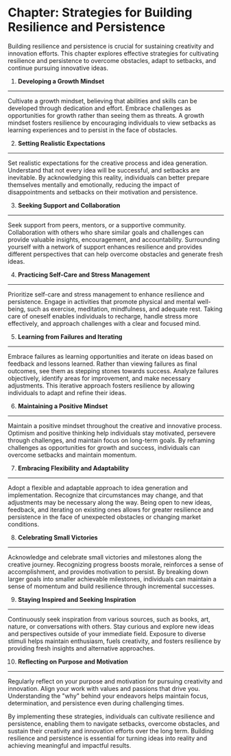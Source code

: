 Chapter: Strategies for Building Resilience and Persistence
===========================================================

Building resilience and persistence is crucial for sustaining creativity and innovation efforts. This chapter explores effective strategies for cultivating resilience and persistence to overcome obstacles, adapt to setbacks, and continue pursuing innovative ideas.

1. **Developing a Growth Mindset**
----------------------------------

Cultivate a growth mindset, believing that abilities and skills can be developed through dedication and effort. Embrace challenges as opportunities for growth rather than seeing them as threats. A growth mindset fosters resilience by encouraging individuals to view setbacks as learning experiences and to persist in the face of obstacles.

2. **Setting Realistic Expectations**
-------------------------------------

Set realistic expectations for the creative process and idea generation. Understand that not every idea will be successful, and setbacks are inevitable. By acknowledging this reality, individuals can better prepare themselves mentally and emotionally, reducing the impact of disappointments and setbacks on their motivation and persistence.

3. **Seeking Support and Collaboration**
----------------------------------------

Seek support from peers, mentors, or a supportive community. Collaboration with others who share similar goals and challenges can provide valuable insights, encouragement, and accountability. Surrounding yourself with a network of support enhances resilience and provides different perspectives that can help overcome obstacles and generate fresh ideas.

4. **Practicing Self-Care and Stress Management**
-------------------------------------------------

Prioritize self-care and stress management to enhance resilience and persistence. Engage in activities that promote physical and mental well-being, such as exercise, meditation, mindfulness, and adequate rest. Taking care of oneself enables individuals to recharge, handle stress more effectively, and approach challenges with a clear and focused mind.

5. **Learning from Failures and Iterating**
-------------------------------------------

Embrace failures as learning opportunities and iterate on ideas based on feedback and lessons learned. Rather than viewing failures as final outcomes, see them as stepping stones towards success. Analyze failures objectively, identify areas for improvement, and make necessary adjustments. This iterative approach fosters resilience by allowing individuals to adapt and refine their ideas.

6. **Maintaining a Positive Mindset**
-------------------------------------

Maintain a positive mindset throughout the creative and innovative process. Optimism and positive thinking help individuals stay motivated, persevere through challenges, and maintain focus on long-term goals. By reframing challenges as opportunities for growth and success, individuals can overcome setbacks and maintain momentum.

7. **Embracing Flexibility and Adaptability**
---------------------------------------------

Adopt a flexible and adaptable approach to idea generation and implementation. Recognize that circumstances may change, and that adjustments may be necessary along the way. Being open to new ideas, feedback, and iterating on existing ones allows for greater resilience and persistence in the face of unexpected obstacles or changing market conditions.

8. **Celebrating Small Victories**
----------------------------------

Acknowledge and celebrate small victories and milestones along the creative journey. Recognizing progress boosts morale, reinforces a sense of accomplishment, and provides motivation to persist. By breaking down larger goals into smaller achievable milestones, individuals can maintain a sense of momentum and build resilience through incremental successes.

9. **Staying Inspired and Seeking Inspiration**
-----------------------------------------------

Continuously seek inspiration from various sources, such as books, art, nature, or conversations with others. Stay curious and explore new ideas and perspectives outside of your immediate field. Exposure to diverse stimuli helps maintain enthusiasm, fuels creativity, and fosters resilience by providing fresh insights and alternative approaches.

10. **Reflecting on Purpose and Motivation**
--------------------------------------------

Regularly reflect on your purpose and motivation for pursuing creativity and innovation. Align your work with values and passions that drive you. Understanding the "why" behind your endeavors helps maintain focus, determination, and persistence even during challenging times.

By implementing these strategies, individuals can cultivate resilience and persistence, enabling them to navigate setbacks, overcome obstacles, and sustain their creativity and innovation efforts over the long term. Building resilience and persistence is essential for turning ideas into reality and achieving meaningful and impactful results.

